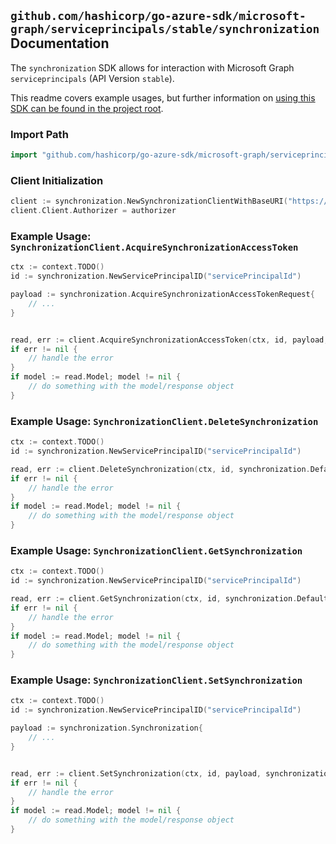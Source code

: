 
## `github.com/hashicorp/go-azure-sdk/microsoft-graph/serviceprincipals/stable/synchronization` Documentation

The `synchronization` SDK allows for interaction with Microsoft Graph `serviceprincipals` (API Version `stable`).

This readme covers example usages, but further information on [using this SDK can be found in the project root](https://github.com/hashicorp/go-azure-sdk/tree/main/docs).

### Import Path

```go
import "github.com/hashicorp/go-azure-sdk/microsoft-graph/serviceprincipals/stable/synchronization"
```


### Client Initialization

```go
client := synchronization.NewSynchronizationClientWithBaseURI("https://graph.microsoft.com")
client.Client.Authorizer = authorizer
```


### Example Usage: `SynchronizationClient.AcquireSynchronizationAccessToken`

```go
ctx := context.TODO()
id := synchronization.NewServicePrincipalID("servicePrincipalId")

payload := synchronization.AcquireSynchronizationAccessTokenRequest{
	// ...
}


read, err := client.AcquireSynchronizationAccessToken(ctx, id, payload, synchronization.DefaultAcquireSynchronizationAccessTokenOperationOptions())
if err != nil {
	// handle the error
}
if model := read.Model; model != nil {
	// do something with the model/response object
}
```


### Example Usage: `SynchronizationClient.DeleteSynchronization`

```go
ctx := context.TODO()
id := synchronization.NewServicePrincipalID("servicePrincipalId")

read, err := client.DeleteSynchronization(ctx, id, synchronization.DefaultDeleteSynchronizationOperationOptions())
if err != nil {
	// handle the error
}
if model := read.Model; model != nil {
	// do something with the model/response object
}
```


### Example Usage: `SynchronizationClient.GetSynchronization`

```go
ctx := context.TODO()
id := synchronization.NewServicePrincipalID("servicePrincipalId")

read, err := client.GetSynchronization(ctx, id, synchronization.DefaultGetSynchronizationOperationOptions())
if err != nil {
	// handle the error
}
if model := read.Model; model != nil {
	// do something with the model/response object
}
```


### Example Usage: `SynchronizationClient.SetSynchronization`

```go
ctx := context.TODO()
id := synchronization.NewServicePrincipalID("servicePrincipalId")

payload := synchronization.Synchronization{
	// ...
}


read, err := client.SetSynchronization(ctx, id, payload, synchronization.DefaultSetSynchronizationOperationOptions())
if err != nil {
	// handle the error
}
if model := read.Model; model != nil {
	// do something with the model/response object
}
```
